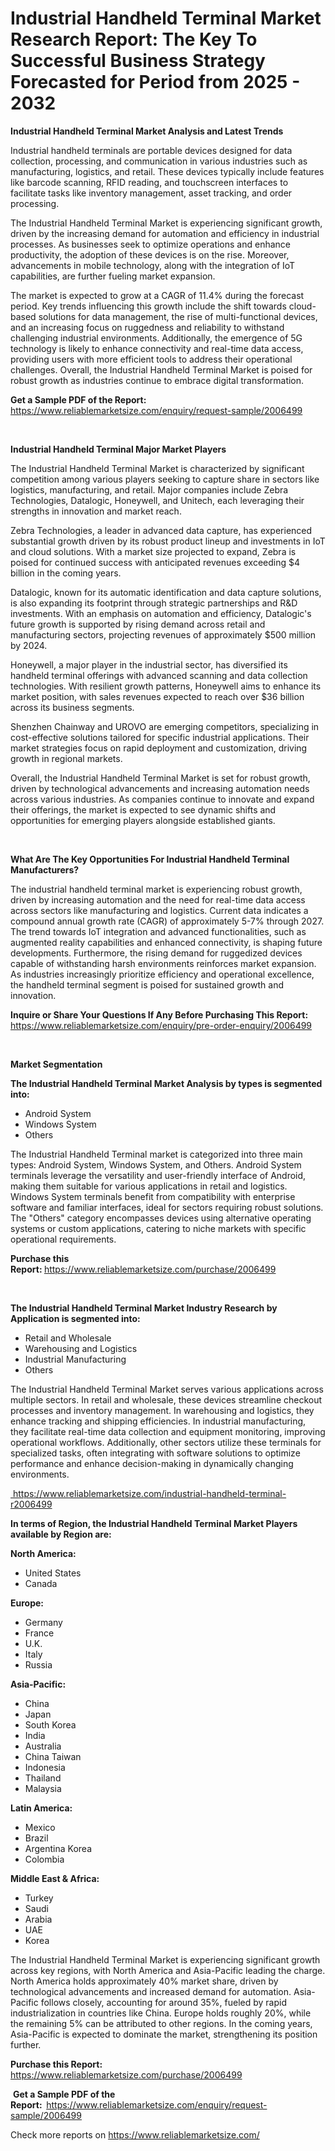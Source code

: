 <p><h1>Industrial Handheld Terminal Market Research Report: The Key To Successful Business Strategy Forecasted for Period from 2025 - 2032</h1></p><p><strong>Industrial Handheld Terminal Market Analysis and Latest Trends</strong></p>
<p><p>Industrial handheld terminals are portable devices designed for data collection, processing, and communication in various industries such as manufacturing, logistics, and retail. These devices typically include features like barcode scanning, RFID reading, and touchscreen interfaces to facilitate tasks like inventory management, asset tracking, and order processing. </p><p>The Industrial Handheld Terminal Market is experiencing significant growth, driven by the increasing demand for automation and efficiency in industrial processes. As businesses seek to optimize operations and enhance productivity, the adoption of these devices is on the rise. Moreover, advancements in mobile technology, along with the integration of IoT capabilities, are further fueling market expansion. </p><p>The market is expected to grow at a CAGR of 11.4% during the forecast period. Key trends influencing this growth include the shift towards cloud-based solutions for data management, the rise of multi-functional devices, and an increasing focus on ruggedness and reliability to withstand challenging industrial environments. Additionally, the emergence of 5G technology is likely to enhance connectivity and real-time data access, providing users with more efficient tools to address their operational challenges. Overall, the Industrial Handheld Terminal Market is poised for robust growth as industries continue to embrace digital transformation.</p></p>
<p><strong>Get a Sample PDF of the Report:&nbsp;</strong> <a href="https://www.reliablemarketsize.com/enquiry/request-sample/2006499?utm_campaign=3345&utm_medium=2&utm_source=Github&utm_content=ia&utm_term=10042025&utm_id=industrial-handheld-terminal">https://www.reliablemarketsize.com/enquiry/request-sample/2006499</a></p>
<p>&nbsp;</p>
<p><strong>Industrial Handheld Terminal Major Market Players</strong></p>
<p><p>The Industrial Handheld Terminal Market is characterized by significant competition among various players seeking to capture share in sectors like logistics, manufacturing, and retail. Major companies include Zebra Technologies, Datalogic, Honeywell, and Unitech, each leveraging their strengths in innovation and market reach.</p><p>Zebra Technologies, a leader in advanced data capture, has experienced substantial growth driven by its robust product lineup and investments in IoT and cloud solutions. With a market size projected to expand, Zebra is poised for continued success with anticipated revenues exceeding $4 billion in the coming years.</p><p>Datalogic, known for its automatic identification and data capture solutions, is also expanding its footprint through strategic partnerships and R&D investments. With an emphasis on automation and efficiency, Datalogic's future growth is supported by rising demand across retail and manufacturing sectors, projecting revenues of approximately $500 million by 2024.</p><p>Honeywell, a major player in the industrial sector, has diversified its handheld terminal offerings with advanced scanning and data collection technologies. With resilient growth patterns, Honeywell aims to enhance its market position, with sales revenues expected to reach over $36 billion across its business segments.</p><p>Shenzhen Chainway and UROVO are emerging competitors, specializing in cost-effective solutions tailored for specific industrial applications. Their market strategies focus on rapid deployment and customization, driving growth in regional markets.</p><p>Overall, the Industrial Handheld Terminal Market is set for robust growth, driven by technological advancements and increasing automation needs across various industries. As companies continue to innovate and expand their offerings, the market is expected to see dynamic shifts and opportunities for emerging players alongside established giants.</p></p>
<p>&nbsp;</p>
<p><strong>What Are The Key Opportunities For Industrial Handheld Terminal Manufacturers?</strong></p>
<p><p>The industrial handheld terminal market is experiencing robust growth, driven by increasing automation and the need for real-time data access across sectors like manufacturing and logistics. Current data indicates a compound annual growth rate (CAGR) of approximately 5-7% through 2027. The trend towards IoT integration and advanced functionalities, such as augmented reality capabilities and enhanced connectivity, is shaping future developments. Furthermore, the rising demand for ruggedized devices capable of withstanding harsh environments reinforces market expansion. As industries increasingly prioritize efficiency and operational excellence, the handheld terminal segment is poised for sustained growth and innovation.</p></p>
<p><strong>Inquire or Share Your Questions If Any Before Purchasing This Report:</strong> <a href="https://www.reliablemarketsize.com/enquiry/pre-order-enquiry/2006499?utm_campaign=3345&utm_medium=2&utm_source=Github&utm_content=ia&utm_term=10042025&utm_id=industrial-handheld-terminal">https://www.reliablemarketsize.com/enquiry/pre-order-enquiry/2006499</a></p>
<p>&nbsp;</p>
<p><strong>Market Segmentation</strong></p>
<p><strong>The Industrial Handheld Terminal Market Analysis by types is segmented into:</strong></p>
<p><ul><li>Android System</li><li>Windows System</li><li>Others</li></ul></p>
<p><p>The Industrial Handheld Terminal market is categorized into three main types: Android System, Windows System, and Others. Android System terminals leverage the versatility and user-friendly interface of Android, making them suitable for various applications in retail and logistics. Windows System terminals benefit from compatibility with enterprise software and familiar interfaces, ideal for sectors requiring robust solutions. The "Others" category encompasses devices using alternative operating systems or custom applications, catering to niche markets with specific operational requirements.</p></p>
<p><strong>Purchase this Report:&nbsp;</strong><a href="https://www.reliablemarketsize.com/purchase/2006499?utm_campaign=3345&utm_medium=2&utm_source=Github&utm_content=ia&utm_term=10042025&utm_id=industrial-handheld-terminal">https://www.reliablemarketsize.com/purchase/2006499</a></p>
<p>&nbsp;</p>
<p><strong>The Industrial Handheld Terminal Market Industry Research by Application is segmented into:</strong></p>
<p><ul><li>Retail and Wholesale</li><li>Warehousing and Logistics</li><li>Industrial Manufacturing</li><li>Others</li></ul></p>
<p><p>The Industrial Handheld Terminal Market serves various applications across multiple sectors. In retail and wholesale, these devices streamline checkout processes and inventory management. In warehousing and logistics, they enhance tracking and shipping efficiencies. In industrial manufacturing, they facilitate real-time data collection and equipment monitoring, improving operational workflows. Additionally, other sectors utilize these terminals for specialized tasks, often integrating with software solutions to optimize performance and enhance decision-making in dynamically changing environments.</p></p>
<p><a href="https://www.reliablemarketsize.com/industrial-handheld-terminal-r2006499?utm_campaign=3345&utm_medium=2&utm_source=Github&utm_content=ia&utm_term=10042025&utm_id=industrial-handheld-terminal">&nbsp;https://www.reliablemarketsize.com/industrial-handheld-terminal-r2006499</a></p>
<p><strong>In terms of Region, the Industrial Handheld Terminal Market Players available by Region are:</strong></p>
<p>
    <p> <strong> North America: </strong>
        <ul>
            <li>United States</li>
            <li>Canada</li>
        </ul>
        </p> 
    <p> <strong> Europe: </strong>
        <ul>
            <li>Germany</li>
            <li>France</li>
            <li>U.K.</li>
            <li>Italy</li>
            <li>Russia</li>
        </ul>
        </p> 
    <p> <strong> Asia-Pacific: </strong>
        <ul>
            <li>China</li>
            <li>Japan</li>
            <li>South Korea</li>
            <li>India</li>
            <li>Australia</li>
            <li>China Taiwan</li>
            <li>Indonesia</li>
            <li>Thailand</li>
            <li>Malaysia</li>
        </ul>
        </p> 
    <p> <strong> Latin America: </strong>
        <ul>
            <li>Mexico</li>
            <li>Brazil</li>
            <li>Argentina Korea</li>
            <li>Colombia</li>
        </ul>
        </p> 
    <p> <strong> Middle East & Africa: </strong>
        <ul>
            <li>Turkey</li>
            <li>Saudi</li>
            <li>Arabia</li>
            <li>UAE</li>
            <li>Korea</li>
        </ul>
    </p>
    </p>
<p><p>The Industrial Handheld Terminal Market is experiencing significant growth across key regions, with North America and Asia-Pacific leading the charge. North America holds approximately 40% market share, driven by technological advancements and increased demand for automation. Asia-Pacific follows closely, accounting for around 35%, fueled by rapid industrialization in countries like China. Europe holds roughly 20%, while the remaining 5% can be attributed to other regions. In the coming years, Asia-Pacific is expected to dominate the market, strengthening its position further.</p></p>
<p><strong>Purchase this Report: </strong><a href="https://www.reliablemarketsize.com/purchase/2006499?utm_campaign=3345&utm_medium=2&utm_source=Github&utm_content=ia&utm_term=10042025&utm_id=industrial-handheld-terminal">https://www.reliablemarketsize.com/purchase/2006499</a></p>
<p>&nbsp;<strong>Get a Sample PDF of the Report:&nbsp;&nbsp;</strong><a href="https://www.reliablemarketsize.com/enquiry/request-sample/2006499?utm_campaign=3345&utm_medium=2&utm_source=Github&utm_content=ia&utm_term=10042025&utm_id=industrial-handheld-terminal">https://www.reliablemarketsize.com/enquiry/request-sample/2006499</a></p>
<p><strong></strong></p>
<p>Check more reports on <a href="https://www.reliablemarketsize.com/?utm_campaign=3345&utm_medium=2&utm_source=Github&utm_content=ia&utm_term=10042025&utm_id=industrial-handheld-terminal">https://www.reliablemarketsize.com/</a></p>